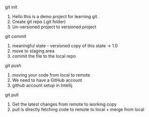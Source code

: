 git init
1. Hello this is a demo project for learning git.
2. Create git repo (.git folder)
3. Un-versioned project to versioned project

git commit
1. meaningful state - versioned copy of this state -> 1.0
2. move to staging area
3. commit the file to the local repo

git push
1. moving your code from local to remote
2. We need to have a GitHub account
3. github account setup in Intellij

git pull
1. Get the latest changes from remote to working copy
2. pull is directly fetching code to remote to local + merge from local
